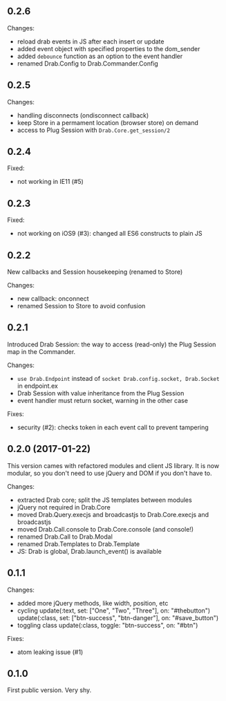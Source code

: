 ## 0.2.6
Changes:
* reload drab events in JS after each insert or update
* added event object with specified properties to the dom_sender
* added `debounce` function as an option to the event handler
* renamed Drab.Config to Drab.Commander.Config

## 0.2.5
Changes:
* handling disconnects (ondisconnect callback)
* keep Store in a permament location (browser store) on demand
* access to Plug Session with `Drab.Core.get_session/2`

## 0.2.4
Fixed:
* not working in IE11 (#5)

## 0.2.3
Fixed:
* not working on iOS9 (#3): changed all ES6 constructs to plain JS

## 0.2.2
New callbacks and Session housekeeping (renamed to Store)

Changes:
* new callback: onconnect
* renamed Session to Store to avoid confusion

## 0.2.1
Introduced Drab Session: the way to access (read-only) the Plug Session map in the Commander.

Changes:
* `use Drab.Endpoint` instead of `socket Drab.config.socket, Drab.Socket` in endpoint.ex
* Drab Session with value inheritance from the Plug Session
* event handler must return socket, warning in the other case

Fixes:
* security (#2): checks token in each event call to prevent tampering


## 0.2.0 (2017-01-22)
This version cames with refactored modules and client JS library. It is now modular, so you don't need
to use jQuery and DOM if you don't have to.

Changes:
* extracted Drab core; split the JS templates between modules
* jQuery not required in Drab.Core
* moved Drab.Query.execjs and broadcastjs to Drab.Core.execjs and broadcastjs
* moved Drab.Call.console to Drab.Core.console (and console!)
* renamed Drab.Call to Drab.Modal
* renamed Drab.Templates to Drab.Template
* JS: Drab is global, Drab.launch_event() is available


## 0.1.1

Changes:
* added more jQuery methods, like width, position, etc
* cycling
    update(:text, set: ["One", "Two", "Three"], on: "#thebutton")
    update(:class, set: ["btn-success", "btn-danger"], on: "#save_button")
* toggling class
    update(:class, toggle: "btn-success", on: "#btn")

Fixes:
* atom leaking issue (#1)


## 0.1.0
First public version. Very shy.
